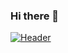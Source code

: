 ### Hi there 🍓

[![Header](https://raw.githubusercontent.com/MartinHeinz/<OWNER>/<OWNER>/readme_header.png "Header")](https://some-url.dev/)



<!--
**klparra/klparra** is a ✨ _special_ ✨ repository because its `README.md` (this file) appears on your GitHub profile.
Here are some ideas to get you started:

- 🔭 I’m currently working on ...
- 🌱 I’m currently learning ...
- 👯 I’m looking to collaborate on ...
- 🤔 I’m looking for help with ...
- 💬 Ask me about ...
- 📫 How to reach me: ...
- 😄 Pronouns: ...
- ⚡ Fun fact: ...
-->
